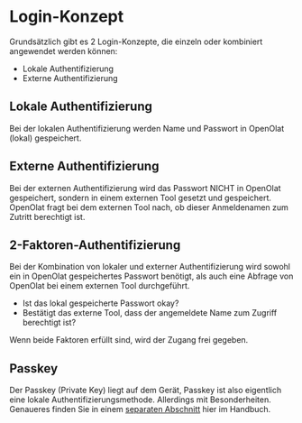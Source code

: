 # Login-Konzept

Grundsätzlich gibt es 2 Login-Konzepte, die einzeln oder kombiniert angewendet werden können:

* Lokale Authentifizierung
* Externe Authentifizierung


## Lokale Authentifizierung

Bei der lokalen Authentifizierung werden Name und Passwort in OpenOlat (lokal) gespeichert.

## Externe Authentifizierung

Bei der externen Authentifizierung wird das Passwort NICHT in OpenOlat gespeichert, sondern in einem externen Tool gesetzt und gespeichert.
OpenOlat fragt bei dem externen Tool nach, ob dieser Anmeldenamen zum Zutritt berechtigt ist.

## 2-Faktoren-Authentifizierung

Bei der Kombination von lokaler und externer Authentifizierung wird sowohl ein in OpenOlat gespeichertes Passwort benötigt, als auch eine Abfrage von OpenOlat bei einem externen Tool durchgeführt.

* Ist das lokal gespeicherte Passwort okay?
* Bestätigt das externe Tool, dass der angemeldete Name zum Zugriff berechtigt ist?

Wenn beide Faktoren erfüllt sind, wird der Zugang frei gegeben.

## Passkey

Der Passkey (Private Key) liegt auf dem Gerät, Passkey ist also eigentlich eine lokale Authentifizierungsmethode. Allerdings mit Besonderheiten. Genaueres finden Sie in einem [separaten Abschnitt](../login_registration/Passkey.de.md) hier im Handbuch.

